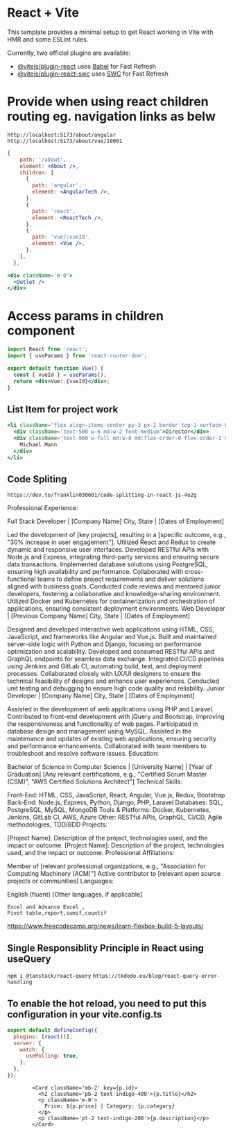 # React + Vite

This template provides a minimal setup to get React working in Vite with HMR and some ESLint rules.

Currently, two official plugins are available:

- [@vitejs/plugin-react](https://github.com/vitejs/vite-plugin-react/blob/main/packages/plugin-react/README.md) uses [Babel](https://babeljs.io/) for Fast Refresh
- [@vitejs/plugin-react-swc](https://github.com/vitejs/vite-plugin-react-swc) uses [SWC](https://swc.rs/) for Fast Refresh

# Provide <Outlet /> when using react children routing eg. navigation links as belw

`http://localhost:5173/about/angular`
`http://localhost:5173/about/vue/10001`

```jsx
{
    path: '/about',
    element: <About />,
    children: [
      {
        path: 'angular',
        element: <AngularTech />,
      },
      {
        path: 'react',
        element: <ReactTech />,
      },
      {
        path: 'vue/:vueId',
        element: <Vue />,
      },
    ],
  },
```

```jsx
<div className='m-0'>
  <Outlet />
</div>
```

# Access params in children component

```jsx
import React from 'react';
import { useParams } from 'react-router-dom';

export default function Vue() {
  const { vueId } = useParams();
  return <div>Vue: {vueId}</div>;
}
```

## List Item for project work

```jsx
<li className='flex align-items-center py-3 px-2 border-top-1 surface-border flex-wrap'>
  <div className='text-500 w-6 md:w-2 font-medium'>Director</div>
  <div className='text-900 w-full md:w-8 md:flex-order-0 flex-order-1'>
    Michael Mann
  </div>
</li>
```

## Code Spliting

`https://dev.to/franklin030601/code-splitting-in-react-js-4o2g`

Professional Experience:

Full Stack Developer | [Company Name]
City, State | [Dates of Employment]

Led the development of [key projects], resulting in a [specific outcome, e.g., "30% increase in user engagement"].
Utilized React and Redux to create dynamic and responsive user interfaces.
Developed RESTful APIs with Node.js and Express, integrating third-party services and ensuring secure data transactions.
Implemented database solutions using PostgreSQL, ensuring high availability and performance.
Collaborated with cross-functional teams to define project requirements and deliver solutions aligned with business goals.
Conducted code reviews and mentored junior developers, fostering a collaborative and knowledge-sharing environment.
Utilized Docker and Kubernetes for containerization and orchestration of applications, ensuring consistent deployment environments.
Web Developer | [Previous Company Name]
City, State | [Dates of Employment]

Designed and developed interactive web applications using HTML, CSS, JavaScript, and frameworks like Angular and Vue.js.
Built and maintained server-side logic with Python and Django, focusing on performance optimization and scalability.
Developed and consumed RESTful APIs and GraphQL endpoints for seamless data exchange.
Integrated CI/CD pipelines using Jenkins and GitLab CI, automating build, test, and deployment processes.
Collaborated closely with UX/UI designers to ensure the technical feasibility of designs and enhance user experiences.
Conducted unit testing and debugging to ensure high code quality and reliability.
Junior Developer | [Company Name]
City, State | [Dates of Employment]

Assisted in the development of web applications using PHP and Laravel.
Contributed to front-end development with jQuery and Bootstrap, improving the responsiveness and functionality of web pages.
Participated in database design and management using MySQL.
Assisted in the maintenance and updates of existing web applications, ensuring security and performance enhancements.
Collaborated with team members to troubleshoot and resolve software issues.
Education:

Bachelor of Science in Computer Science | [University Name] | [Year of Graduation]
[Any relevant certifications, e.g., "Certified Scrum Master (CSM)", "AWS Certified Solutions Architect"]
Technical Skills:

Front-End: HTML, CSS, JavaScript, React, Angular, Vue.js, Redux, Bootstrap
Back-End: Node.js, Express, Python, Django, PHP, Laravel
Databases: SQL, PostgreSQL, MySQL, MongoDB
Tools & Platforms: Docker, Kubernetes, Jenkins, GitLab CI, AWS, Azure
Other: RESTful APIs, GraphQL, CI/CD, Agile methodologies, TDD/BDD
Projects:

[Project Name]: Description of the project, technologies used, and the impact or outcome.
[Project Name]: Description of the project, technologies used, and the impact or outcome.
Professional Affiliations:

Member of [relevant professional organizations, e.g., "Association for Computing Machinery (ACM)"]
Active contributor to [relevant open source projects or communities]
Languages:

English (fluent)
[Other languages, if applicable]

```
Excel and Advance Excel ,
Pivot table,report,sumif,countif
```

https://www.freecodecamp.org/news/learn-flexbox-build-5-layouts/

## Single Responsiblity Principle in React using useQuery

`npm i @tanstack/react-query`
`https://tkdodo.eu/blog/react-query-error-handling`

## To enable the hot reload, you need to put this configuration in your vite.config.ts

```js
export default defineConfig({
  plugins: [react()],
  server: {
    watch: {
      usePolling: true,
    },
  },
});
```

            <Card className='mb-2' key={p.id}>
              <h2 className='pb-2 text-indigo-400'>{p.title}</h2>
              <p className='m-0'>
                Price: ${p.price} | Category: {p.category}
              </p>
              <p className='pt-2 text-indigo-200'>{p.description}</p>
            </Card>
